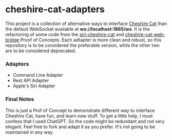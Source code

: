 # cheshire-cat-adapters

This project is a collection of alternative ways to interface [Cheshire Cat](https://github.com/pieroit/cheshire-cat) than the default WebSocket available at **ws://localhost:1865/ws**. It is the refactoring of some code from the [siri-cheshire-cat](https://github.com/xdatap1/siri-cheshire-cat) and [cheshire-cat-web-bridge](https://github.com/xdatap1/cheshire-cat-web-bridge) Proof of Concepts. Each adtapter is more clean and robust, so this repository is to be considered the preferable version, whils the other two are to be considered deprecated.

### Adapters

* Command Line Adapter
* Rest API Adapter
* Apple's Siri Adapter
 
### Final Notes
This is just a Prof of Concept to demonstrate different way to interface Cheshire Cat, have fun, and learn new stuff. To get a little help, I must confess that I used ChatGPT. So the code might be redundant and not very elegant. Feel free to fork and adapt it as you prefer. It's not going to be maintained in any way.